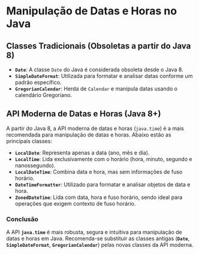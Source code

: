 # Manipulação de Datas e Horas no Java

## Classes Tradicionais (Obsoletas a partir do Java 8)

- **`Date`**: A classe `Date` do Java é considerada obsoleta desde o Java 8.
- **`SimpleDateFormat`**: Utilizada para formatar e analisar datas conforme um padrão específico.
- **`GregorianCalendar`**: Herda de `Calendar` e manipula datas usando o calendário Gregoriano.

## API Moderna de Datas e Horas (Java 8+)

A partir do Java 8, a API moderna de datas e horas (`java.time`) é a mais recomendada para manipulação de datas e horas. Abaixo estão as principais classes:

- **`LocalDate`**: Representa apenas a data (ano, mês e dia).
- **`LocalTime`**: Lida exclusivamente com o horário (hora, minuto, segundo e nanossegundo).
- **`LocalDateTime`**: Combina data e hora, mas sem informações de fuso horário.
- **`DateTimeFormatter`**: Utilizado para formatar e analisar objetos de data e hora.
- **`ZonedDateTime`**: Lida com data, hora e fuso horário, sendo ideal para operações que exigem contexto de fuso horário.

### Conclusão

A API **`java.time`** é mais robusta, segura e intuitiva para manipulação de datas e horas em Java. Recomenda-se substituir as classes antigas (**`Date`**, **`SimpleDateFormat`**, **`GregorianCalendar`**) pelas novas classes da API moderna.
